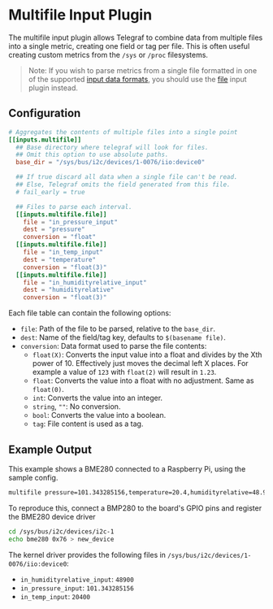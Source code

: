 # Multifile Input Plugin

The multifile input plugin allows Telegraf to combine data from multiple files
into a single metric, creating one field or tag per file.  This is often
useful creating custom metrics from the `/sys` or `/proc` filesystems.

> Note: If you wish to parse metrics from a single file formatted in one of
> the supported [input data formats][], you should use the [file][] input
> plugin instead.

## Configuration

```toml @sample.conf
# Aggregates the contents of multiple files into a single point
[[inputs.multifile]]
  ## Base directory where telegraf will look for files.
  ## Omit this option to use absolute paths.
  base_dir = "/sys/bus/i2c/devices/1-0076/iio:device0"

  ## If true discard all data when a single file can't be read.
  ## Else, Telegraf omits the field generated from this file.
  # fail_early = true

  ## Files to parse each interval.
  [[inputs.multifile.file]]
    file = "in_pressure_input"
    dest = "pressure"
    conversion = "float"
  [[inputs.multifile.file]]
    file = "in_temp_input"
    dest = "temperature"
    conversion = "float(3)"
  [[inputs.multifile.file]]
    file = "in_humidityrelative_input"
    dest = "humidityrelative"
    conversion = "float(3)"
```

Each file table can contain the following options:

* `file`:
Path of the file to be parsed, relative to the `base_dir`.
* `dest`:
Name of the field/tag key, defaults to `$(basename file)`.
* `conversion`:
Data format used to parse the file contents:
  * `float(X)`: Converts the input value into a float and divides by the Xth
    power of 10. Effectively just moves the decimal left X places. For example
    a value of `123` with `float(2)` will result in `1.23`.
  * `float`: Converts the value into a float with no adjustment.
    Same as `float(0)`.
  * `int`: Converts the value into an integer.
  * `string`, `""`: No conversion.
  * `bool`: Converts the value into a boolean.
  * `tag`: File content is used as a tag.

## Example Output

This example shows a BME280 connected to a Raspberry Pi, using the sample
config.

```sh
multifile pressure=101.343285156,temperature=20.4,humidityrelative=48.9 1547202076000000000
```

To reproduce this, connect a BMP280 to the board's GPIO pins and register the
BME280 device driver

```sh
cd /sys/bus/i2c/devices/i2c-1
echo bme280 0x76 > new_device
```

The kernel driver provides the following files in
`/sys/bus/i2c/devices/1-0076/iio:device0`:

* `in_humidityrelative_input`: `48900`
* `in_pressure_input`: `101.343285156`
* `in_temp_input`: `20400`

[input data formats]: /docs/DATA_FORMATS_INPUT.md
[file]: /plugins/inputs/file/README.md

